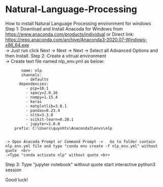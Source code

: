 # Natural-Language-Processing
How to install Natural Language Processing environment for windows <br>
Step 1: Download and Install Anacoda for Windows from https://www.anaconda.com/products/individual or Direct link: https://repo.anaconda.com/archive/Anaconda3-2020.07-Windows-x86_64.exe <br>
    -> Just run click Next -> Next -> Next -> Select all Advanced Options and then Install.
Step 2:  Create a vitrual environment <br>
    -> Create text file named nlp_env.yml as below:
    
           name: nlp
           channels:
             - defaults
          dependencies:
             - pip=18.1
             - spacy=2.0.16
             - numpy=1.15.4
             - keras
             - matplotlib=3.0.1
             - pandas=0.23.4
             - nltk=3.3.0
             - scikit-learn=0.20.1
             - jupyter=1.0.0
        prefix: C:\Users\quynhtv\Anaconda3\envs\nlp
        
        
    -> Open Anacoda Prompt or Command Prompt ->   Go to folder contain nlp_env.yml file and type "conda env create -f nlp_env.yml" without quote  <br>
    ->Type "conda activate nlp" without quote <br>
 Step 3:  Type "jupyter notebook" without quote start interactive python3 session <br>
 
 Good luck!

